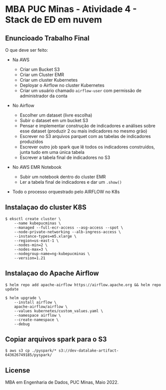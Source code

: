 # MBA PUC Minas - Atividade 4 - Stack de ED em nuvem

## Enuncioado Trabalho Final

O que deve ser feito:

- Na AWS
    - Criar um Bucket S3
    - Criar um Cluster EMR
    - Criar um cluster Kubernetes
    - Deployar o Airflow no cluster Kubernetes
    - Criar um usuário chamado `airflow-user` com permissão de administrador da conta

- No Airflow 
    - Escolher um dataset (livre escolha)
    - Subir o dataset em um bucket S3
    - Pensar e implementar construção de indicadores e análises sobre esse dataset (produzir 2 ou mais indicadores no mesmo grão)
    - Escrever no S3 arquivos parquet com as tabelas de indicadores produzidos
    - Escrever outro job spark que lê todos os indicadores construídos, junta tudo em uma única tabela
    - Escrever a tabela final de indicadores no S3

- No AWS EMR Notebook
    - Subir um notebook dentro do cluster EMR
    - Ler a tabela final de indicadores e dar um `.show()`

- Todo o processo orquestrado pelo AIRFLOW no K8s


## Instalaçao do cluster K8S

```shell
$ eksctl create cluster \
    --name kubepucminas \
    --managed --full-ecr-access --asg-access --spot \
    --node-private-networking --alb-ingress-access \
    --instance-types=m5.xlarge \
    --region=us-east-1 \
    --nodes-min=2 \
    --nodes-max=3 \
    --nodegroup-name=ng-kubepucminas \
    --version=1.21
```

## Instalaçao do Apache Airflow

```shell
$ helm repo add apache-airflow https://airflow.apache.org && helm repo update

$ helm upgrade \
    --install airflow \
    apache-airflow/airflow \
    --values kubernetes/custom_values.yaml \
    --namespace airflow \
    --create-namespace \
    --debug

```


## Copiar arquivos spark para o S3

```shell
$ aws s3 cp ./pyspark/* s3://dev-datalake-artifact-643626749185/pyspark/
```


## License

MBA em Engenharia de Dados, PUC Minas, Maio 2022.


